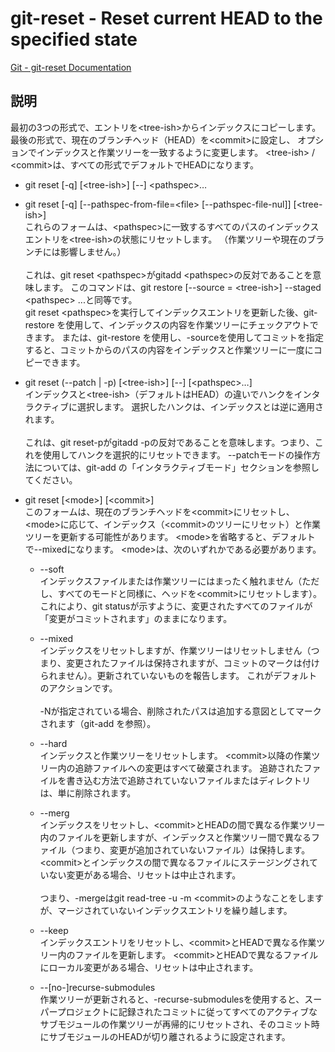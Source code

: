 # git-reset - Reset current HEAD to the specified state

[Git - git-reset Documentation](https://git-scm.com/docs/git-reset)

## 説明
最初の3つの形式で、エントリを\<tree-ish>からインデックスにコピーします。
最後の形式で、現在のブランチヘッド（HEAD）を\<commit>に設定し、
オプションでインデックスと作業ツリーを一致するように変更します。 
\<tree-ish> / \<commit>は、すべての形式でデフォルトでHEADになります。

* git reset [-q] [\<tree-ish>] [--] \<pathspec>…​
* git reset [-q] [--pathspec-from-file=\<file> [--pathspec-file-nul]] [\<tree-ish>]  
これらのフォームは、\<pathspec>に一致するすべてのパスのインデックスエントリを\<tree-ish>の状態にリセットします。 （作業ツリーや現在のブランチには影響しません。）<br><br>これは、git reset \<pathspec>がgitadd \<pathspec>の反対であることを意味します。 このコマンドは、git restore [--source = \<tree-ish>] --staged \<pathspec> ...と同等です。<br>git reset \<pathspec>を実行してインデックスエントリを更新した後、git-restore を使用して、インデックスの内容を作業ツリーにチェックアウトできます。 または、git-restore を使用し、-sourceを使用してコミットを指定すると、コミットからのパスの内容をインデックスと作業ツリーに一度にコピーできます。

* git reset (--patch | -p) [\<tree-ish>] [--] [\<pathspec>…​]  
インデックスと\<tree-ish>（デフォルトはHEAD）の違いでハンクをインタラクティブに選択します。 選択したハンクは、インデックスとは逆に適用されます。<br><br>これは、git reset-pがgitadd -pの反対であることを意味します。つまり、これを使用してハンクを選択的にリセットできます。 --patchモードの操作方法については、git-add の「インタラクティブモード」セクションを参照してください。

* git reset [\<mode>] [\<commit>]  
このフォームは、現在のブランチヘッドを\<commit>にリセットし、\<mode>に応じて、インデックス（\<commit>のツリーにリセット）と作業ツリーを更新する可能性があります。 \<mode>を省略すると、デフォルトで--mixedになります。 \<mode>は、次のいずれかである必要があります。

  * --soft  
  インデックスファイルまたは作業ツリーにはまったく触れません（ただし、すべてのモードと同様に、ヘッドを\<commit>にリセットします）。 これにより、git statusが示すように、変更されたすべてのファイルが「変更がコミットされます」のままになります。
  
  * --mixed  
インデックスをリセットしますが、作業ツリーはリセットしません（つまり、変更されたファイルは保持されますが、コミットのマークは付けられません）。更新されていないものを報告します。 これがデフォルトのアクションです。<br><br>-Nが指定されている場合、削除されたパスは追加する意図としてマークされます（git-add を参照）。  

  * --hard  
  インデックスと作業ツリーをリセットします。 \<commit>以降の作業ツリー内の追跡ファイルへの変更はすべて破棄されます。 追跡されたファイルを書き込む方法で追跡されていないファイルまたはディレクトリは、単に削除されます。

  * --merg  
  インデックスをリセットし、\<commit>とHEADの間で異なる作業ツリー内のファイルを更新しますが、インデックスと作業ツリー間で異なるファイル（つまり、変更が追加されていないファイル）は保持します。 \<commit>とインデックスの間で異なるファイルにステージングされていない変更がある場合、リセットは中止されます。<br><br>つまり、-mergeはgit read-tree -u -m \<commit>のようなことをしますが、マージされていないインデックスエントリを繰り越します。
  
  * --keep  
  インデックスエントリをリセットし、\<commit>とHEADで異なる作業ツリー内のファイルを更新します。 \<commit>とHEADで異なるファイルにローカル変更がある場合、リセットは中止されます。

  * --[no-]recurse-submodules  
  作業ツリーが更新されると、-recurse-submodulesを使用すると、スーパープロジェクトに記録されたコミットに従ってすべてのアクティブなサブモジュールの作業ツリーが再帰的にリセットされ、そのコミット時にサブモジュールのHEADが切り離されるように設定されます。
